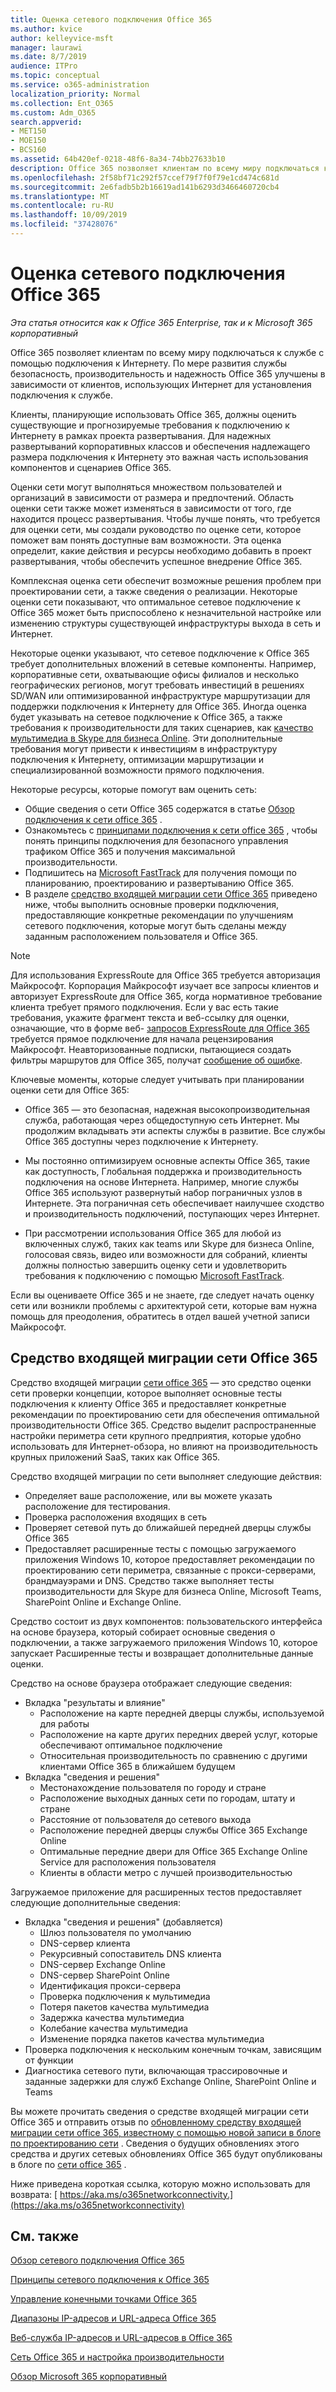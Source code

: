 ```yaml
---
title: Оценка сетевого подключения Office 365
ms.author: kvice
author: kelleyvice-msft
manager: laurawi
ms.date: 8/7/2019
audience: ITPro
ms.topic: conceptual
ms.service: o365-administration
localization_priority: Normal
ms.collection: Ent_O365
ms.custom: Adm_O365
search.appverid:
- MET150
- MOE150
- BCS160
ms.assetid: 64b420ef-0218-48f6-8a34-74bb27633b10
description: Office 365 позволяет клиентам по всему миру подключаться к службе с помощью подключения к Интернету. По мере развития службы безопасность, производительность и надежность Office 365 улучшены в зависимости от клиентов, использующих Интернет для установления подключения к службе.
ms.openlocfilehash: 2f58bf71c292f57ccef79f7f0f79e1cd474c681d
ms.sourcegitcommit: 2e6fadb5b2b16619ad141b6293d3466460720cb4
ms.translationtype: MT
ms.contentlocale: ru-RU
ms.lasthandoff: 10/09/2019
ms.locfileid: "37428076"
---
```

# <a name="assessing-office-365-network-connectivity"></a>Оценка сетевого подключения Office 365

*Эта статья относится как к Office 365 Enterprise, так и к Microsoft 365 корпоративный*

Office 365 позволяет клиентам по всему миру подключаться к службе с помощью подключения к Интернету. По мере развития службы безопасность, производительность и надежность Office 365 улучшены в зависимости от клиентов, использующих Интернет для установления подключения к службе.
  
Клиенты, планирующие использовать Office 365, должны оценить существующие и прогнозируемые требования к подключению к Интернету в рамках проекта развертывания. Для надежных развертываний корпоративных классов и обеспечения надлежащего размера подключения к Интернету это важная часть использования компонентов и сценариев Office 365.
  
Оценки сети могут выполняться множеством пользователей и организаций в зависимости от размера и предпочтений. Область оценки сети также может изменяться в зависимости от того, где находится процесс развертывания. Чтобы лучше понять, что требуется для оценки сети, мы создали руководство по оценке сети, которое поможет вам понять доступные вам возможности. Эта оценка определит, какие действия и ресурсы необходимо добавить в проект развертывания, чтобы обеспечить успешное внедрение Office 365.
  
Комплексная оценка сети обеспечит возможные решения проблем при проектировании сети, а также сведения о реализации. Некоторые оценки сети показывают, что оптимальное сетевое подключение к Office 365 может быть приспособлено к незначительной настройке или изменению структуры существующей инфраструктуры выхода в сеть и Интернет.

Некоторые оценки указывают, что сетевое подключение к Office 365 требует дополнительных вложений в сетевые компоненты. Например, корпоративные сети, охватывающие офисы филиалов и несколько географических регионов, могут требовать инвестиций в решениях SD/WAN или оптимизированной инфраструктуре маршрутизации для поддержки подключения к Интернету для Office 365. Иногда оценка будет указывать на сетевое подключение к Office 365, а также требования к производительности для таких сценариев, как [качество мультимедиа в Skype для бизнеса Online](https://support.office.com/article/Media-Quality-and-Network-Connectivity-Performance-in-Skype-for-Business-Online-5fe3e01b-34cf-44e0-b897-b0b2a83f0917). Эти дополнительные требования могут привести к инвестициям в инфраструктуру подключения к Интернету, оптимизации маршрутизации и специализированной возможности прямого подключения.

Некоторые ресурсы, которые помогут вам оценить сеть:

- Общие сведения о сети Office 365 содержатся в статье [Обзор подключения к сети office 365](office-365-networking-overview.md) .
- Ознакомьтесь с [принципами подключения к сети office 365](https://aka.ms/o365networkingprinciples) , чтобы понять принципы подключения для безопасного управления трафиком Office 365 и получения максимальной производительности.
- Подпишитесь на [Microsoft FastTrack](https://www.microsoft.com/en-us/fasttrack) для получения помощи по планированию, проектированию и развертыванию Office 365. 
- В разделе [средство входящей миграции сети Office 365](assessing-network-connectivity.md#the-office-365-network-onboarding-tool) приведено ниже, чтобы выполнить основные проверки подключения, предоставляющие конкретные рекомендации по улучшениям сетевого подключения, которые могут быть сделаны между заданным расположением пользователя и Office 365.

> [!NOTE]
> Для использования ExpressRoute для Office 365 требуется авторизация Майкрософт. Корпорация Майкрософт изучает все запросы клиентов и авторизует ExpressRoute для Office 365, когда нормативное требование клиента требует прямого подключения. Если у вас есть такие требования, укажите фрагмент текста и веб-ссылку для оценки, означающие, что в форме веб- [запросов ExpressRoute для Office 365](https://aka.ms/O365ERReview) требуется прямое подключение для начала рецензирования Майкрософт. Неавторизованные подписки, пытающиеся создать фильтры маршрутов для Office 365, получат [сообщение об ошибке](https://support.microsoft.com/kb/3181709).
  
Ключевые моменты, которые следует учитывать при планировании оценки сети для Office 365:
  
- Office 365 — это безопасная, надежная высокопроизводительная служба, работающая через общедоступную сеть Интернет. Мы продолжим вкладывать эти аспекты службы в развитие. Все службы Office 365 доступны через подключение к Интернету.

- Мы постоянно оптимизируем основные аспекты Office 365, такие как доступность, Глобальная поддержка и производительность подключения на основе Интернета. Например, многие службы Office 365 используют развернутый набор пограничных узлов в Интернете. Эта пограничная сеть обеспечивает наилучшее сходство и производительность подключений, поступающих через Интернет.

- При рассмотрении использования Office 365 для любой из включенных служб, таких как teams или Skype для бизнеса Online, голосовая связь, видео или возможности для собраний, клиенты должны полностью завершить оценку сети и удовлетворить требования к подключению с помощью [Microsoft FastTrack](https://www.microsoft.com/en-us/fasttrack).

Если вы оцениваете Office 365 и не знаете, где следует начать оценку сети или возникли проблемы с архитектурой сети, которые вам нужна помощь для преодоления, обратитесь в отдел вашей учетной записи Майкрософт.

## <a name="the-office-365-network-onboarding-tool"></a>Средство входящей миграции сети Office 365

Средство входящей миграции [сети office 365](https://aka.ms/netonboard) — это средство оценки сети проверки концепции, которое выполняет основные тесты подключения к клиенту Office 365 и предоставляет конкретные рекомендации по проектированию сети для обеспечения оптимальной производительности Office 365. Средство выделит распространенные настройки периметра сети крупного предприятия, которые удобно использовать для Интернет-обзора, но влияют на производительность крупных приложений SaaS, таких как Office 365.

Средство входящей миграции по сети выполняет следующие действия:

- Определяет ваше расположение, или вы можете указать расположение для тестирования.
- Проверка расположения входящих в сеть
- Проверяет сетевой путь до ближайшей передней дверцы службы Office 365
- Предоставляет расширенные тесты с помощью загружаемого приложения Windows 10, которое предоставляет рекомендации по проектированию сети периметра, связанные с прокси-серверами, брандмауэрами и DNS. Средство также выполняет тесты производительности для Skype для бизнеса Online, Microsoft Teams, SharePoint Online и Exchange Online.

Средство состоит из двух компонентов: пользовательского интерфейса на основе браузера, который собирает основные сведения о подключении, а также загружаемого приложения Windows 10, которое запускает Расширенные тесты и возвращает дополнительные данные оценки.

Средство на основе браузера отображает следующие сведения:

- Вкладка "результаты и влияние"
  - Расположение на карте передней дверцы службы, используемой для работы
  - Расположение на карте других передних дверей услуг, которые обеспечивают оптимальное подключение
  - Относительная производительность по сравнению с другими клиентами Office 365 в ближайшем будущем
- Вкладка "сведения и решения"
  - Местонахождение пользователя по городу и стране
  - Расположение выходных данных сети по городам, штату и стране
  - Расстояние от пользователя до сетевого выхода
  - Расположение передней дверцы службы Office 365 Exchange Online
  - Оптимальные передние двери для Office 365 Exchange Online Service для расположения пользователя
  - Клиенты в области метро с лучшей производительностью

Загружаемое приложение для расширенных тестов предоставляет следующие дополнительные сведения:

- Вкладка "сведения и решения" (добавляется)
  - Шлюз пользователя по умолчанию
  - DNS-сервер клиента
  - Рекурсивный сопоставитель DNS клиента
  - DNS-сервер Exchange Online
  - DNS-сервер SharePoint Online
  - Идентификация прокси-сервера
  - Проверка подключения к мультимедиа
  - Потеря пакетов качества мультимедиа
  - Задержка качества мультимедиа
  - Колебание качества мультимедиа
  - Изменение порядка пакетов качества мультимедиа
- Проверка подключения к нескольким конечным точкам, зависящим от функции
- Диагностика сетевого пути, включающая трассировочные и заданные задержки для служб Exchange Online, SharePoint Online и Teams

Вы можете прочитать сведения о средстве входящей миграции сети Office 365 и отправить отзыв по [обновленному средству входящей миграции сети office 365, известному с помощью новой записи в блоге по проектированию сети](https://techcommunity.microsoft.com/t5/Office-365-Networking/Updated-Office-365-Network-Onboarding-Tool-POC-with-new-network/m-p/711130#M130) . Сведения о будущих обновлениях этого средства и других сетевых обновлениях Office 365 будут опубликованы в блоге по [сети office 365](https://techcommunity.microsoft.com/t5/Office-365-Networking/bd-p/Office365Networking) .
  
Ниже приведена короткая ссылка, которую можно использовать для возврата: [ https://aka.ms/o365networkconnectivity.](https://aka.ms/o365networkconnectivity)
  
## <a name="see-also"></a>См. также

[Обзор сетевого подключения Office 365](office-365-networking-overview.md)

[Принципы сетевого подключения к Office 365](https://aka.ms/o365networkingprinciples)

[Управление конечными точками Office 365](managing-office-365-endpoints.md)

[Диапазоны IP-адресов и URL-адреса Office 365](urls-and-ip-address-ranges.md)

[Веб-служба IP-адресов и URL-адресов в Office 365](office-365-ip-web-service.md)

[Сеть Office 365 и настройка производительности](network-planning-and-performance.md)

[Обзор Microsoft 365 корпоративный](https://docs.microsoft.com/microsoft-365/enterprise/microsoft-365-overview)
